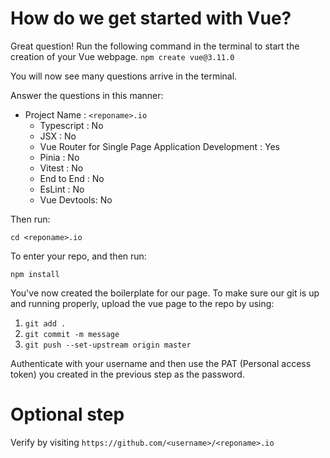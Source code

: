 # How do we get started with Vue?
Great question! Run the following command in the terminal to start the creation of your Vue webpage.
` npm create vue@3.11.0 `

You will now see many questions arrive in the terminal.

Answer the questions in this manner:
- Project Name : `<reponame>.io`
    - Typescript : No
    - JSX : No
    - Vue Router for Single Page Application Development : Yes
    - Pinia : No
    - Vitest : No
    - End to End : No
    - EsLint : No
    - Vue Devtools: No

Then run:

`cd <reponame>.io`

To enter your repo, and then run:

`npm install`

You've now created the boilerplate for our page. To make sure our git is up and running properly, upload the vue page to the repo by using:

1. ` git add . `
2. ` git commit -m message `
3. ` git push --set-upstream origin master `

Authenticate with your username and then use the PAT (Personal access token) you created in the previous step as the password.

# Optional step
Verify by visiting `https://github.com/<username>/<reponame>.io`